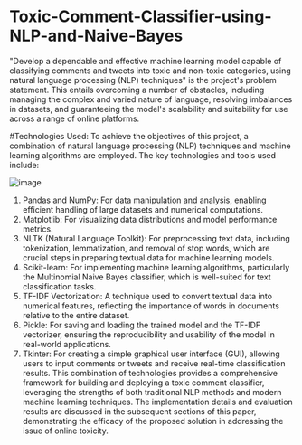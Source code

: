 # Toxic-Comment-Classifier-using-NLP-and-Naive-Bayes

"Develop a dependable and effective machine learning model capable of classifying comments and tweets into toxic and non-toxic categories, using natural language processing (NLP) techniques" is the project's problem statement. This entails overcoming a number of obstacles, including managing the complex and varied nature of language, resolving imbalances in datasets, and guaranteeing the model's scalability and suitability for use across a range of online platforms.

#Technologies Used:
To achieve the objectives of this project, a combination of natural language processing (NLP) techniques and machine learning algorithms are employed. The key technologies and tools used include:
 
![image](https://github.com/user-attachments/assets/0a2ec67f-f761-47d7-ba83-13bf96822cb4)

1.	Pandas and NumPy: For data manipulation and analysis, enabling efficient handling of large datasets and numerical computations.
2.	Matplotlib: For visualizing data distributions and model performance metrics.
3.	NLTK (Natural Language Toolkit): For preprocessing text data, including tokenization, lemmatization, and removal of stop words, which are crucial steps in preparing textual data for machine learning models.
4.	Scikit-learn: For implementing machine learning algorithms, particularly the Multinomial Naive Bayes classifier, which is well-suited for text classification tasks.
5.	TF-IDF Vectorization: A technique used to convert textual data into numerical features, reflecting the importance of words in documents relative to the entire dataset.
6.	Pickle: For saving and loading the trained model and the TF-IDF vectorizer, ensuring the reproducibility and usability of the model in real-world applications.
7.	Tkinter: For creating a simple graphical user interface (GUI), allowing users to input comments or tweets and receive real-time classification results.
This combination of technologies provides a comprehensive framework for building and deploying a toxic comment classifier, leveraging the strengths of both traditional NLP methods and modern machine learning techniques. The implementation details and evaluation results are discussed in the subsequent sections of this paper, demonstrating the efficacy of the proposed solution in addressing the issue of online toxicity.
